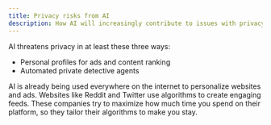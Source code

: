 ```yaml
---
title: Privacy risks from AI
description: How AI will increasingly contribute to issues with privacy
---
```


AI threatens privacy in at least these three ways:

- Personal profiles for ads and content ranking
- Automated private detective agents

AI is already being used everywhere on the internet to personalize websites and ads.
Websites like Reddit and Twitter use algorithms to create engaging feeds.
These companies try to maximize how much time you spend on their platform, so they tailor their algorithms to make you stay.

